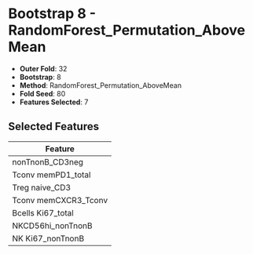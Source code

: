 # Bootstrap 8 - RandomForest_Permutation_AboveMean

- **Outer Fold**: 32
- **Bootstrap**: 8
- **Method**: RandomForest_Permutation_AboveMean
- **Fold Seed**: 80
- **Features Selected**: 7

## Selected Features

| Feature |
|---------|
| nonTnonB_CD3neg |
| Tconv memPD1_total |
| Treg naive_CD3 |
| Tconv memCXCR3_Tconv |
| Bcells Ki67_total |
| NKCD56hi_nonTnonB |
| NK Ki67_nonTnonB |
